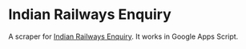 Indian Railways Enquiry
=======================

A scraper for [Indian Railways Enquiry](http://www.indianrail.gov.in). It works in Google Apps Script.
